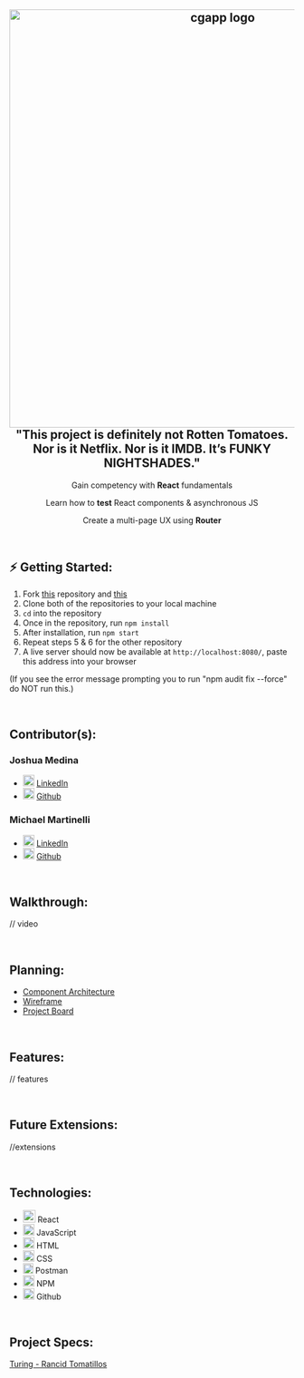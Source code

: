 <h2 align="center">
  <img alt="cgapp logo" src="https://user-images.githubusercontent.com/102757890/187091484-1aa32049-b2b4-4dcc-bc3b-40f3436c6e2f.png" width="738px"/><br/>
  "This project is definitely not Rotten Tomatoes. Nor is it Netflix. Nor is it IMDB. It’s FUNKY NIGHTSHADES."
</h2>

<p align="center">Gain competency with <b>React</b> fundamentals</p> <p align="center">Learn how to <b>test</b> React components & asynchronous JS</p> <p align="center">Create a multi-page UX using <b>Router</b></p>

<br>

## ⚡️ <b>Getting Started:</b>

1. Fork [this](https://github.com/jrmedina/overlook) repository and [this](https://github.com/turingschool-examples/overlook-api)
2. Clone both of the repositories to your local machine
3. `cd` into the repository
5.  Once in the repository, run `npm install`
6.  After installation, run `npm start`
7. Repeat steps 5 & 6 for the other repository
8.  A live server should now be available at `http://localhost:8080/`, paste this address into your browser

(If you see the error message prompting you to run "npm audit fix --force" do NOT run this.)

<br>

## <b>Contributor(s):</b>

### **Joshua Medina**
- <img alt="LinkedIn" src="https://user-images.githubusercontent.com/102757890/183784713-c18feb13-d2db-47e1-883c-602cc2fd1782.png" width="20px"/> [LinkedIn](https://www.linkedin.com/in/joshua-medina/)
- <img alt="Github" src="https://user-images.githubusercontent.com/25181517/117364276-fc4eb280-aebd-11eb-92ba-8a6ef74b7313.png" width="20px"/> [Github](https://github.com/jrmedina)
### **Michael Martinelli**
- <img alt="LinkedIn" src="https://user-images.githubusercontent.com/102757890/183784713-c18feb13-d2db-47e1-883c-602cc2fd1782.png" width="20px"/> [LinkedIn](https://www.linkedin.com/in/michael-martinelli-7230b5237/)
- <img alt="Github" src="https://user-images.githubusercontent.com/25181517/117364276-fc4eb280-aebd-11eb-92ba-8a6ef74b7313.png" width="20px"/> [Github](https://github.com/mmartinelli22)


<br>

## <b>Walkthrough:</b>
// video

<br>

## <b>Planning:</b>
- [Component Architecture](https://www.figma.com/file/iPAPqQKfwxVfUdz6DMQUVG/funky-tree?node-id=0%3A1)<br>
- [Wireframe](https://www.figma.com/file/AbK5Sf2Eh5S4VGbbHgDvDb/wireframe)<br>
- [Project Board](https://github.com/users/jrmedina/projects/1)

<br>

## <b>Features:</b>
// features

<br>

## <b>Future Extensions:</b>
//extensions

<br>

## <b>Technologies:</b>

- <img alt="React" src="https://user-images.githubusercontent.com/25181517/117448085-96eed600-af3e-11eb-9492-83a3a0fcbfb1.png" width="22px"/> React
- <img alt="javascript" src="https://user-images.githubusercontent.com/25181517/117447155-6a868a00-af3d-11eb-9cfe-245df15c9f3f.png" width="20px"/> JavaScript
- <img alt="HTML" src="https://user-images.githubusercontent.com/25181517/117447535-f00a3a00-af3d-11eb-89bf-45aaf56dbaf1.png" width="20px"/> HTML 
- <img alt="CSS" src="https://user-images.githubusercontent.com/25181517/117447663-0fa16280-af3e-11eb-8677-bcf8e4f8e298.png" width="20px"/> CSS
- <img alt="Postman" src="https://user-images.githubusercontent.com/25181517/182618508-1b12183b-5398-48d2-92e7-ff0969a22624.png" width="18px"/> Postman
- <img alt="NPM" src="https://user-images.githubusercontent.com/25181517/121401671-49102800-c959-11eb-9f6f-74d49a5e1774.png" width="20px"/> NPM
- <img alt="Github" src="https://user-images.githubusercontent.com/25181517/117364276-fc4eb280-aebd-11eb-92ba-8a6ef74b7313.png" width="20px"/> Github
<br>

## <b>Project Specs:</b>
[Turing - Rancid Tomatillos](https://frontend.turing.edu/projects/module-3/rancid-tomatillos-v3.html)


